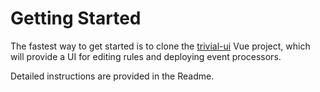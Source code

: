 # Getting Started

The fastest way to get started is to clone the [trivial-ui](https://github.com/solid-adventure/trivial-ui) Vue project, which will provide a UI for editing rules and deploying event processors.

Detailed instructions are provided in the Readme.